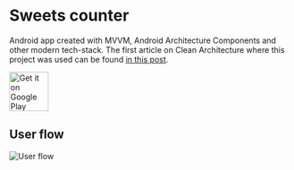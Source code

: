 # Sweets counter
Android app created with MVVM, Android Architecture Components and other modern tech-stack. The first article on Clean Architecture where this project was used can be found [in this post][article].

<a href='https://play.google.com/store/apps/details?id=com.deividasstr.sweetscounter&pcampaignid=MKT-Other-global-all-co-prtnr-py-PartBadge-Mar2515-1'><img alt='Get it on Google Play' src='https://play.google.com/intl/en_us/badges/images/generic/en_badge_web_generic.png' height="70"/></a>

## User flow
![User flow](art/userflow.gif)


 [article]: https://www.youtube.com/watch?v=0XHx9jtxIxU
